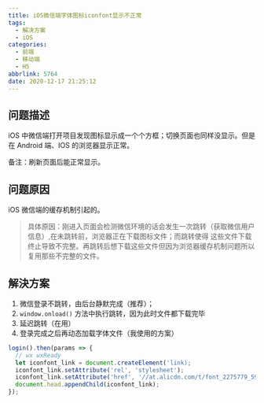 ```yaml
---
title: iOS微信端字体图标iconfont显示不正常
tags:
  - 解决方案
  - iOS
categories:
  - 前端
  - 移动端
  - H5
abbrlink: 5764
date: 2020-12-17 21:25:12
---
```


## 问题描述

iOS 中微信端打开项目发现图标显示成一个个方框；切换页面也同样没显示。但是在 Android 端、IOS 的浏览器显示正常。

备注：刷新页面后能正常显示。

## 问题原因

iOS 微信端的缓存机制引起的。

> 具体原因：刚进入页面会检测微信环境的话会发生一次跳转（获取微信用户信息）,在未跳转前，浏览器正在下载图标文件；而跳转使得
> 这些文件下载终止导致不完整。再跳转后想下载这些文件但因为浏览器缓存机制问题所以复用那些不完整的文件。

## 解決方案

1. 微信登录不跳转，由后台静默完成（推荐）；
2. `window.onload()` 方法中执行跳转，因为此时文件都下载完毕
3. 延迟跳转（在用）
4. 登录完成之后再动态加载字体文件（我使用的方案）

```js
login().then(params => {
  // wx wxReady
  let iconfont_link = document.createElement('link);
  iconfont_link.setAttribute('rel', 'stylesheet');
  iconfont_link.setAttribute('href', '//at.alicdn.com/t/font_2275779_59uak70qieo.css');
  document.head.appendChild(iconfont_link);
});
```
